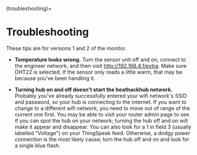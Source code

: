 (troubleshooting)=
# Troubleshooting

These tips are for versions 1 and 2 of the monitor.

- **Temperature looks wrong.** Turn the sensor unit off and on, connect to the engineer network, and then visit http://192.168.4.1/extra.  Make sure DHT22 is selected.  If the sensor only reads a little warm, that may be because you've been handling it.

- **Turning hub on and off doesn't start the heathackhub network.** Probably you've already successfully entered your wifi network's SSID and password, so your hub is connecting to the internet.  If you want to change to a different wifi network, you need to move out of range of the current one first.  You may be able to visit your router admin page to see if you can spot the hub on your network; turning the hub off and on will make it appear and disappear.  You can also look for a 1 in field 3 (usually labelled "Voltage") on your ThingSpeak feed.  Otherwise, a dodgy power connection is the most likely cause; turn the hub off and on and look for a single blue flash.


